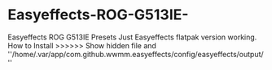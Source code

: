 # Easyeffects-ROG-G513IE-
Easyeffects ROG G513IE Presets
Just Easyeffects flatpak version working.
How to Install >>>>>> Show hidden file and ''/home/.var/app/com.github.wwmm.easyeffects/config/easyeffects/output/''
